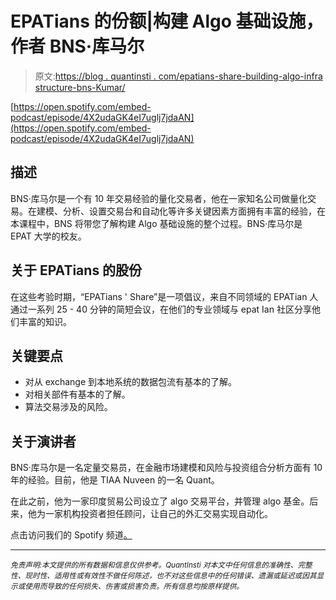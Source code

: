 # EPATians 的份额|构建 Algo 基础设施，作者 BNS·库马尔

> 原文:[https://blog . quantinsti . com/epatians-share-building-algo-infra structure-bns-Kumar/](https://blog.quantinsti.com/epatians-share-building-algo-infrastructure-bns-kumar/)

[https://open.spotify.com/embed-podcast/episode/4X2udaGK4eI7uglj7jdaAN](https://open.spotify.com/embed-podcast/episode/4X2udaGK4eI7uglj7jdaAN)

## **描述**

BNS·库马尔是一个有 10 年交易经验的量化交易者，他在一家知名公司做量化交易。在建模、分析、设置交易台和自动化等许多关键因素方面拥有丰富的经验，在本课程中，BNS 将带您了解构建 Algo 基础设施的整个过程。BNS·库马尔是 EPAT 大学的校友。

## **关于 EPATians 的股份**

在这些考验时期，“EPATians ' Share”是一项倡议，来自不同领域的 EPATian 人通过一系列 25 - 40 分钟的简短会议，在他们的专业领域与 epat Ian 社区分享他们丰富的知识。

## **关键要点**

*   对从 exchange 到本地系统的数据包流有基本的了解。
*   对相关部件有基本的了解。
*   算法交易涉及的风险。

## **关于演讲者**

BNS·库马尔是一名定量交易员，在金融市场建模和风险与投资组合分析方面有 10 年的经验。目前，他是 TIAA Nuveen 的一名 Quant。

在此之前，他为一家印度贸易公司设立了 algo 交易平台，并管理 algo 基金。后来，他为一家机构投资者担任顾问，让自己的外汇交易实现自动化。

点击访问我们的 Spotify 频道[。](https://open.spotify.com/show/7nzhQgFVMet9kZHJ2Sl9PJ)

* * *

*<small>免责声明:本文提供的所有数据和信息仅供参考。QuantInsti 对本文中任何信息的准确性、完整性、现时性、适用性或有效性不做任何陈述，也不对这些信息中的任何错误、遗漏或延迟或因其显示或使用而导致的任何损失、伤害或损害负责。所有信息均按原样提供。</small>*